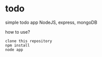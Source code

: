 # todo
simple todo app NodeJS, express, mongoDB

how to use?

`clone this repository` <br>
`npm install`<br>
`node app`<br>
